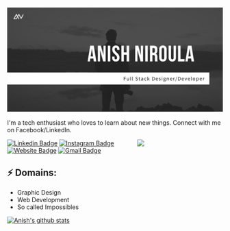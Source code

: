 ![Header image](https://github.com/theanishniroula/theanishniroula/blob/master/gitbanner-anishniroula.png)
<!-- You can create your own header images using Canva, it has a lot of templates. If you do, use the following link https://www.canva.com/join/celeriac-tread-jellyfish -->
I'm a tech enthusiast who loves to learn about new things. Connect with me on Facebook/LinkedIn.

<img align='right' src='https://media.giphy.com/media/bcKmIWkUMCjVm/giphy.gif' width='200"'>


[![Linkedin Badge](https://img.shields.io/badge/-Anish_Niroula-blue?style=flat-square&logo=Linkedin&logoColor=white&link=https://www.linkedin.com/in/anishniroula/)](https://www.linkedin.com/in/theanisniroula/)
[![Instagram Badge](https://img.shields.io/badge/-theanishniroula-e4405f?style=flat-square&logo=Instagram&logoColor=white&link=https://www.instagram.com/theanishniroula/)](https://www.instagram.com/theanishniroula/)
[![Website Badge](https://img.shields.io/badge/-anishniroula.rf.gd-e34f26?style=flat-square&logo=wordpress&logoColor=white&link=https://jayraj.co.in/)](http://anishniroula.rf.gd/)
[![Gmail Badge](https://img.shields.io/badge/-theanishniroula@gmail.com-d14836?style=flat-square&logo=Gmail&logoColor=white&link=mailto:mail@jayraj.co.in)](mailto:theanishniroula@gmail.com)
## ⚡ Domains:
- Graphic Design
- Web Development
- So called Impossibles

[![Anish's github stats](https://github-readme-stats.vercel.app/api?username=theanishniroula)](https://github.com/theanishniroula/github-readme-stats)

